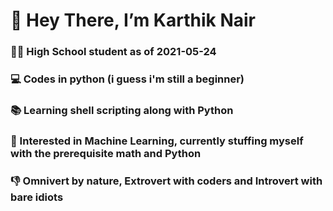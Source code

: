 # 👋 Hey There, I’m Karthik Nair
### 👨‍💻 High School student as of 2021-05-24
### 💻 Codes in python (i guess i'm still a beginner)
### 📚 Learning shell scripting along with Python
### 🤖 Interested in Machine Learning, currently stuffing myself with the prerequisite math and Python
### 👎 Omnivert by nature, Extrovert with coders and Introvert with bare idiots
